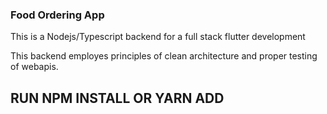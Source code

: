### Food Ordering App

This is a Nodejs/Typescript backend for a full stack flutter development

This backend employes principles of clean architecture and proper testing of webapis.

## RUN NPM INSTALL OR YARN ADD
